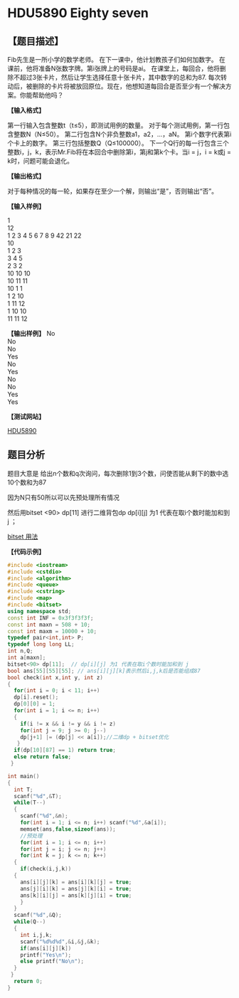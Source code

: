 # HDU5890 Eighty seven 


## 【题目描述】

Fib先生是一所小学的数学老师。
在下一课中，他计划教孩子们如何加数字。
在课前，他将准备N张数字牌。第i张牌上的号码是ai。
在课堂上，每回合，他将删除不超过3张卡片，然后让学生选择任意十张卡片，其中数字的总和为87.
每次转动后，被删除的卡片将被放回原位。现在，他想知道每回合是否至少有一个解决方案。你能帮助他吗？

**【输入格式】**

第一行输入包含整数t（t≤5），即测试用例的数量。
对于每个测试用例，第一行包含整数N（N≤50）。
第二行包含N个非负整数a1，a2，...，aN。
第i个数字代表第i个卡上的数字。
第三行包括整数Q（Q≤100000）。
下一个Q行的每一行包含三个整数i，j，k，表示Mr.Fib将在本回合中删除第i，第j和第k个卡。当i = j，i = k或j = k时，问题可能会退化。

**【输出格式】**

对于每种情况的每一轮，如果存在至少一个解，则输出“是”，否则输出“否”。

**【输入样例】**

1  
12  
1 2 3 4 5 6 7 8 9 42 21 22  
10  
1 2 3  
3 4 5  
2 3 2  
10 10 10  
10 11 11  
10 1 1  
1 2 10  
1 11 12  
1 10 10  
11 11 12

**【输出样例】**
No  
No  
No  
Yes  
No  
Yes  
No  
No  
Yes  
Yes



**【测试网站】**

[HDU5890](http://acm.hdu.edu.cn/showproblem.php?pid=5890)



## 题目分析

题目大意是 给出n个数和q次询问，每次删除1到3个数，问使否能从剩下的数中选10个数和为87

因为N只有50所以可以先预处理所有情况

然后用bitset <90> dp[11] 进行二维背包dp  dp[i][j] 为1 代表在取i个数时能加和到 j ；

[bitset 用法](https://blog.csdn.net/snowy_smile/article/details/79120063)

**【代码示例】**
```c++
#include <iostream>
#include <cstdio>
#include <algorithm>
#include <queue>
#include <cstring>
#include <map>
#include <bitset>
using namespace std;
const int INF = 0x3f3f3f3f;
const int maxn = 508 + 10;
const int maxm = 10000 + 10;
typedef pair<int,int> P;
typedef long long LL;
int n,Q;
int a[maxn];
bitset<90> dp[11];  // dp[i][j] 为1 代表在取i个数时能加和到 j 
bool ans[55][55][55]; // ans[i][j][k]表示然后i,j,k后是否能组成87
bool check(int x,int y, int z)
{
  for(int i = 0; i < 11; i++)
  dp[i].reset();
  dp[0][0] = 1; 
  for(int i = 1; i <= n; i++)
  {
    if(i != x && i != y && i != z)
    for(int j = 9; j >= 0; j--)
    dp[j+1] |= (dp[j] << a[i]);//二维dp + bitset优化
   }
  if(dp[10][87] == 1) return true;
  else return false;
 }

int main()
{
  int T;
  scanf("%d",&T);
  while(T--)
  {
    scanf("%d",&n);
    for(int i = 1; i <= n; i++) scanf("%d",&a[i]);
    memset(ans,false,sizeof(ans));
    //预处理
    for(int i = 1; i <= n; i++)
    for(int j = i; j <= n; j++)
    for(int k = j; k <= n; k++)
  {
    if(check(i,j,k))
  {
    ans[i][j][k] = ans[i][k][j] = true;
    ans[j][i][k] = ans[j][k][i] = true;
    ans[k][i][j] = ans[k][j][i] = true;
    }
  }
  scanf("%d",&Q);
  while(Q--)
  {
    int i,j,k;
    scanf("%d%d%d",&i,&j,&k);
    if(ans[i][j][k])
    printf("Yes\n");
    else printf("No\n");
  }
 }
  return 0;
}
```
